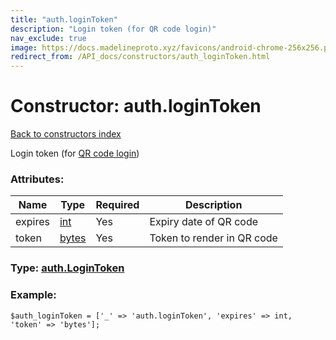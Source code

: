 ```yaml
---
title: "auth.loginToken"
description: "Login token (for QR code login)"
nav_exclude: true
image: https://docs.madelineproto.xyz/favicons/android-chrome-256x256.png
redirect_from: /API_docs/constructors/auth_loginToken.html
---
```

# Constructor: auth.loginToken  
[Back to constructors index](/API_docs/constructors/index.html)



Login token (for [QR code login](https://core.telegram.org/api/qr-login))

### Attributes:

| Name     |    Type       | Required | Description |
|----------|---------------|----------|-------------|
|expires|[int](/API_docs/types/int.html) | Yes|Expiry date of QR code|
|token|[bytes](/API_docs/types/bytes.html) | Yes|Token to render in QR code|



### Type: [auth.LoginToken](/API_docs/types/auth.LoginToken.html)


### Example:

```
$auth_loginToken = ['_' => 'auth.loginToken', 'expires' => int, 'token' => 'bytes'];
```  
